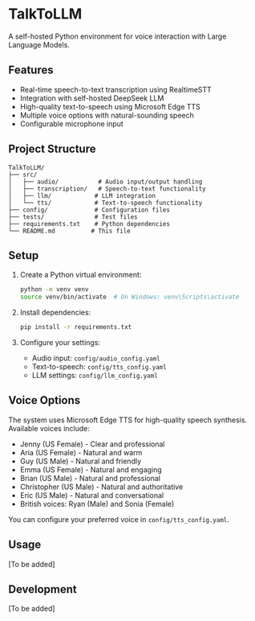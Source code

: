 # TalkToLLM

A self-hosted Python environment for voice interaction with Large Language Models.

## Features
- Real-time speech-to-text transcription using RealtimeSTT
- Integration with self-hosted DeepSeek LLM
- High-quality text-to-speech using Microsoft Edge TTS
- Multiple voice options with natural-sounding speech
- Configurable microphone input

## Project Structure
```
TalkToLLM/
├── src/
│   ├── audio/           # Audio input/output handling
│   ├── transcription/   # Speech-to-text functionality
│   ├── llm/            # LLM integration
│   └── tts/            # Text-to-speech functionality
├── config/             # Configuration files
├── tests/              # Test files
├── requirements.txt    # Python dependencies
└── README.md          # This file
```

## Setup
1. Create a Python virtual environment:
   ```bash
   python -m venv venv
   source venv/bin/activate  # On Windows: venv\Scripts\activate
   ```

2. Install dependencies:
   ```bash
   pip install -r requirements.txt
   ```

3. Configure your settings:
   - Audio input: `config/audio_config.yaml`
   - Text-to-speech: `config/tts_config.yaml`
   - LLM settings: `config/llm_config.yaml`

## Voice Options
The system uses Microsoft Edge TTS for high-quality speech synthesis. Available voices include:
- Jenny (US Female) - Clear and professional
- Aria (US Female) - Natural and warm
- Guy (US Male) - Natural and friendly
- Emma (US Female) - Natural and engaging
- Brian (US Male) - Natural and professional
- Christopher (US Male) - Natural and authoritative
- Eric (US Male) - Natural and conversational
- British voices: Ryan (Male) and Sonia (Female)

You can configure your preferred voice in `config/tts_config.yaml`.

## Usage
[To be added]

## Development
[To be added] 